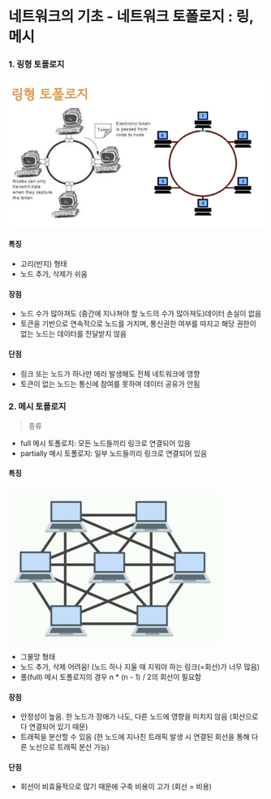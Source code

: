 # 네트워크의 기초 - 네트워크 토폴로지 : 링, 메시

### 1. 링형 토폴로지

![Alt text](image.png)

#### 특징

- 고리(반지) 형태
- 노드 추가, 삭제가 쉬움

#### 장점

- 노드 수가 많아져도 (중간에 지나쳐야 할 노드의 수가 많아져도)데이터 손실이 없음
- 토큰을 기반으로 연속적으로 노드를 거치며, 통신권한 여부를 따지고 해당 권한이 없는 노드는 데이터를 전달받지 않음

#### 단점

- 링크 또는 노드가 하나만 에러 발생해도 전체 네트워크에 영향
- 토큰이 없는 노드는 통신에 참여를 못하며 데이터 공유가 안됨

### 2. 메시 토폴로지

> 종류

- full 메시 토폴로지: 모든 노드들끼리 링크로 연결되어 있음
- partially 메시 토폴로지: 일부 노드들끼리 링크로 연결되어 있음

#### 특징

![Alt text](image-1.png)

- 그물망 형태
- 노드 추가, 삭제 어려움! (노드 하나 지울 때 지워야 하는 링크(=회선)가 너무 많음)
- 풀(full) 메시 토폴로지의 경우 n \* (n - 1) / 2의 회선이 필요함

#### 장점

- 안정성이 높음. 한 노드가 장애가 나도, 다른 노드에 영향을 미치지 않음 (회선으로 다 연결되어 있기 때문)
- 트래픽을 분산할 수 있음 (한 노드에 지나친 트래픽 발생 시 연결된 회선을 통해 다른 노선으로 트래픽 분산 가능)

#### 단점

- 회선이 비효율적으로 많기 때문에 구축 비용이 고가 (회선 = 비용)
